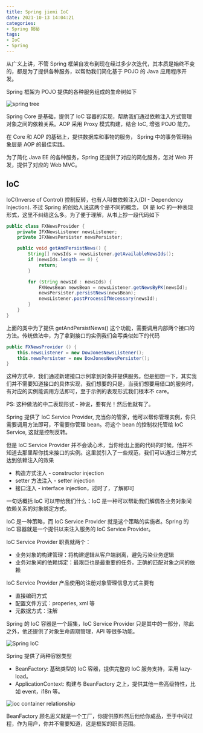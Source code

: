 ```yaml
---
title: Spring jiemi IoC
date: 2021-10-13 14:04:21
categories:
- Spring 揭秘
tags:
- IoC
- Spring
---
```


从广义上讲，不管 Spring 框架自发布到现在经过多少次迭代，其本质是始终不变的，都是为了提供各种服务，以帮助我们简化基于 POJO 的 Java 应用程序开发。

Spring 框架为 POJO 提供的各种服务组成的生命树如下

![spring tree](spring_tree.png)

Spring Core 是基础，提供了 IoC 容器的实现，帮助我们通过依赖注入方式管理对象之间的依赖关系。AOP 采用 Proxy 模式构建，结合 IoC, 增强 POJO 能力。

在 Core 和 AOP 的基础上，提供数据库和事物的服务， Spring 中的事务管理抽象层是 AOP 的最佳实践。

为了简化 Java EE 的各种服务，Spring 还提供了对应的简化服务，怎对 Web 开发，提供了对应的 Web MVC。

## IoC

IoC(Inverse of Control) 控制反转，也有人叫做依赖注入(DI - Dependency Injection). 不过 Spring 的创始人说这两个是不同的概念， DI 是 IoC 的一种表现形式，这里不纠结这么多。为了便于理解，从书上抄一段代码如下

```java
public class FXNewsProvider {
    private IFXNewsListener newsListener;
    private IFXNewsPersister newsPersister;

    public void getAndPersistNews() {
        String[] newsIds = newsListener.getAvailableNewsIds();
        if (newsIds.length == 0) {
            return;
        }

        for (String newsId : newsIds) {
            FXNewsBean newsBean = newsListener.getNewsByPK(newsId);
            newsPersister.persistNews(newsBean);
            newsListener.postProcessIfNecessary(newsId);
        }
    }
}
```

上面的类中为了提供 getAndPersistNews() 这个功能，需要调用内部两个接口的方法。传统做法中，为了拿到接口的实例我们会写类似如下的代码

```java
public FXNewsProvider () {
    this.newsListener = new DowJonesNewsListener();
    this.newsPersister = new DowJonesNewsPersister();
}
```

这种方式中，我们通过新建接口示例拿到对象并提供服务。但是细想一下，其实我们并不需要知道接口的具体实现，我们想要的只是，当我们想要用借口的服务时，有对应的实例能调用方法即可，至于示例的表现形式我们根本不 care。

PS: 这种做法的中二表现形式 - 神说，要有光！然后他就有了。

Spring 提供了 IoC Service Provider, 充当你的管家，他可以帮你管理实例，你只需要调用方法即可，不需要你管理 bean。将这个 bean 的控制权托管给 IoC Service, 这就是控制反转。

但是 IoC Service Provider 并不会读心术，当你给出上面的代码的时候，他并不知道去那里帮你找来接口的实例。这里就引入了一些规范，我们可以通过三种方式达到依赖注入的效果

* 构造方式注入 - constructor injection
* setter 方法注入 - setter injection
* 接口注入 - interface injection，过时了，了解即可

一句话概括 IoC 可以带给我们什么：IoC 是一种可以帮助我们解偶各业务对象间依赖关系的对象绑定方式。

IoC 是一种策略，而 IoC Service Provider 就是这个策略的实施者。Spring 的 IoC 容器就是一个提供以来注入服务的 IoC Service Provider。

IoC Service Provider 职责就两个：

* 业务对象的构建管理：将构建逻辑从客户端剥离，避免污染业务逻辑
* 业务对象间的依赖绑定：最艰巨也是最重要的任务，正确的匹配对象之间的依赖

IoC Service Provider 产品使用的注册对象管理信息方式主要有

* 直接编码方式
* 配置文件方式：properies, xml 等
* 元数据方式：注解

Spring 的 IoC 容器是一个超集，IoC Service Provider 只是其中的一部分，除此之外，他还提供了对象生命周期管理，API 等很多功能。

![Spring IoC](spring_ioc.png)

Spring 提供了两种容器类型

* BeanFactory: 基础类型的 IoC 容器，提供完整的 IoC 服务支持，采用 lazy-load。
* ApplicationContext: 构建与 BeanFactory 之上，提供其他一些高级特性，比如 event，i18n 等。

![ioc container relationship](beanfactory_applicationcontext.png)

BeanFactory 顾名思义就是一个工厂，你提供原料然后他给你成品，至于中间过程，作为用户，你并不需要知道，这是框架的职责范围。
